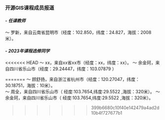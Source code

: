 ### **开源GIS课程成员报道**
#### - **_任课教师_**
～ 罗新，来自云南省昆明市（经度：102.850，纬度：24.827，海拔：2008米）。
#### - **_2023年课程选修同学_**
<<<<<<< HEAD
～ xx，来自xx省xx市（经度：xx，纬度：xx）。
 ～ 余金珂，来自四川省乐山市（经度：29.24447，纬度：103.07879 ）


=======
～ 顾舒扬，来自浙江省杭州市（经度：120.27047，纬度：30.18751，海拔：10米）。  
～ 周全，来自四川省乐山市（ 经度:103.7654,纬度:29.5522 ,海拔：320米）。
～ 余金珂，来自四川省乐山市（ 经度:103.7654,纬度:29.5522 ,海拔：320米）。
>>>>>>> 399b6680c10f40e142479a4ad2d10b4f727677b1


